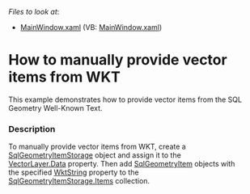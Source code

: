 <!-- default file list -->
*Files to look at*:

* [MainWindow.xaml](./CS/SqlGeometryItemStorageExample/MainWindow.xaml) (VB: [MainWindow.xaml](./VB/SqlGeometryItemStorageExample/MainWindow.xaml))
<!-- default file list end -->
# How to manually provide vector items from WKT


This example demonstrates how to provide vector items from the SQL Geometry Well-Known Text.


<h3>Description</h3>

To manually provide vector items from WKT, create a <a href="https://documentation.devexpress.com/#WPF/clsDevExpressXpfMapSqlGeometryItemStoragetopic">SqlGeometryItemStorage</a>&nbsp;object and assign it to the <a href="https://documentation.devexpress.com/#WPF/DevExpressXpfMapVectorLayer_Datatopic">VectorLayer.Data</a>&nbsp;property. Then add <a href="https://documentation.devexpress.com/#WPF/clsDevExpressXpfMapSqlGeometryItemtopic">SqlGeometryItem</a>&nbsp;objects with the&nbsp;specified <a href="https://documentation.devexpress.com/#WPF/DevExpressXpfMapSqlGeometryItem_WktStringtopic">WktString</a>&nbsp;property to the <a href="https://documentation.devexpress.com/#WPF/DevExpressXpfMapSqlGeometryItemStorage_Itemstopic">SqlGeometryItemStorage.Items</a>&nbsp;collection.

<br/>


